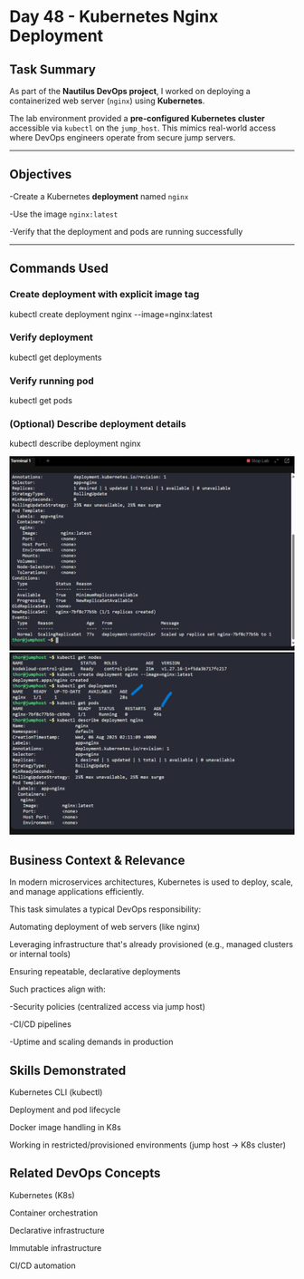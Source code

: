 # Day 48 - Kubernetes Nginx Deployment

## Task Summary
As part of the **Nautilus DevOps project**, I worked on deploying a containerized web server (`nginx`) using **Kubernetes**.

The lab environment provided a **pre-configured Kubernetes cluster** accessible via `kubectl` on the `jump_host`. This mimics real-world access where DevOps engineers operate from secure jump servers.

---

## Objectives
-Create a Kubernetes **deployment** named `nginx`

-Use the image `nginx:latest`

-Verify that the deployment and pods are running successfully

---

## Commands Used

### Create deployment with explicit image tag
kubectl create deployment nginx --image=nginx:latest

### Verify deployment
kubectl get deployments

### Verify running pod
kubectl get pods

### (Optional) Describe deployment details
kubectl describe deployment nginx

![Description	Screenshot](./screenshots/deployment-description.png)
![Deployment created and verified with pods running](./screenshots/created-deployments-pods-running.png)			

## Business Context & Relevance
In modern microservices architectures, Kubernetes is used to deploy, scale, and manage applications efficiently.

This task simulates a typical DevOps responsibility:

Automating deployment of web servers (like nginx)

Leveraging infrastructure that's already provisioned (e.g., managed clusters or internal tools)

Ensuring repeatable, declarative deployments

Such practices align with:

-Security policies (centralized access via jump host)

-CI/CD pipelines

-Uptime and scaling demands in production

## Skills Demonstrated
Kubernetes CLI (kubectl)

Deployment and pod lifecycle

Docker image handling in K8s

Working in restricted/provisioned environments (jump host → K8s cluster)

## Related DevOps Concepts
Kubernetes (K8s)

Container orchestration

Declarative infrastructure

Immutable infrastructure

CI/CD automation
